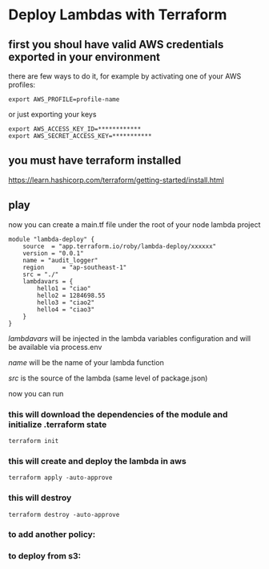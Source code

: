 # Deploy Lambdas with Terraform

## first you shoul have valid AWS credentials exported in your environment

there are few ways to do it, for example by activating one of your AWS profiles:
```
export AWS_PROFILE=profile-name
```
or just exporting your keys
```
export AWS_ACCESS_KEY_ID=************
export AWS_SECRET_ACCESS_KEY=***********
```

## you must have terraform installed
https://learn.hashicorp.com/terraform/getting-started/install.html


## play
now you can create a main.tf file under the root of your node lambda project

```
module "lambda-deploy" {
    source  = "app.terraform.io/roby/lambda-deploy/xxxxxx"
    version = "0.0.1"
    name = "audit_logger"
    region     = "ap-southeast-1"
    src = "./"
    lambdavars = {
        hello1 = "ciao"
        hello2 = 1284698.55
        hello3 = "ciao2"
        hello4 = "ciao3"
    }
}
```

_lambdavars_ will be injected in the lambda variables configuration and will be available via process.env

_name_ will be the name of your lambda function

_src_ is the source of the lambda (same level of package.json)

now you can run 

### this will download the dependencies of the module and initialize .terraform state 
```
terraform init
```


### this will create and deploy the lambda in aws
```
terraform apply -auto-approve
```

### this will destroy
```
terraform destroy -auto-approve
```



### to add another policy:


### to deploy from s3:

